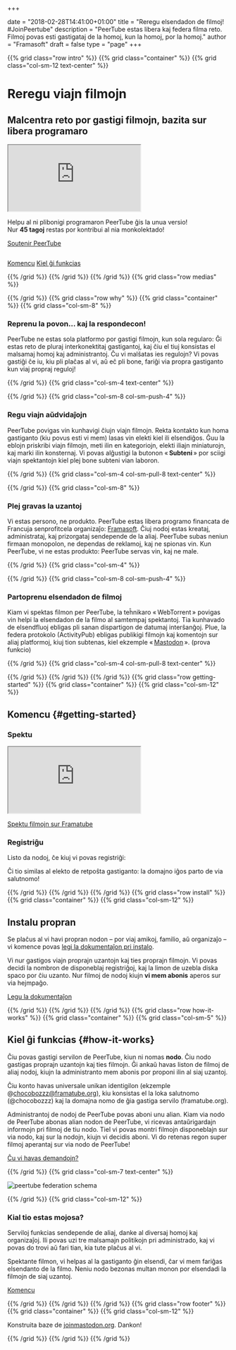 +++

date = "2018-02-28T14:41:00+01:00"
title = "Reregu elsendadon de filmoj! #JoinPeertube"
description = "PeerTube estas libera kaj federa filma reto. Filmoj povas esti gastigataj de la homoj, kun la homoj, por la homoj."
author = "Framasoft"
draft = false
type = "page"
+++

{{% grid class="row intro" %}}
{{% grid class="container" %}}
{{% grid class="col-sm-12 text-center" %}}

# Reregu viajn filmojn
## Malcentra reto por gastigi filmojn, bazita sur libera programaro

<div class="col-md-6 well col-md-push-6">
  <div class="embed-responsive embed-responsive-16by9">
    <iframe class="embed-responsive-item" allowfullscreen
      src="https://framatube.org/videos/embed/217eefeb-883d-45be-b7fc-a788ad8507d3"></iframe>
  </div>
  <p class="text-left">Helpu al ni plibonigi programaron PeerTube ĝis la unua versio!<br>
  Nur <b><span id="kkbbDays">45</span> tagoj</b> restas por kontribui al nia monkolektado!</p>
  <p><a class="button" href="https://www.kisskissbankbank.com/en/projects/peertube-a-free-and-federated-video-platform">Soutenir PeerTube</a></p>
</div>
<div class="col-md-6 col-md-pull-6">
  <img src="/notebook.jpg" class="img-responsive" alt="" />
  <p><a href="#getting-started">Komencu</a> <a href="#how-it-works">Kiel ĝi funkcias</a></p>
</div>

{{% /grid %}}
{{% /grid %}}
{{% /grid %}}
{{% grid class="row medias" %}}

<!---
{{% grid class="container" %}}
{{% grid class="col-sm-12 text-center" %}}

### Kiel vidita je

- [![Le Figaro](/le_figaro_nb.png)](#media1)
- [![L’Humanité](/l_humanite_nb.png)](#media2)
- [![Libération](/liberation_nb.png)](#media3)
- [![NextInpact](/next_inpact_nb.png)](#media4)

{{% /grid %}}
{{% /grid %}}
-->

{{% /grid %}}
{{% grid class="row why" %}}
{{% grid class="container" %}}
{{% grid class="col-sm-8" %}}

### Reprenu la povon… kaj la respondecon!

PeerTube ne estas sola platformo por gastigi filmojn, kun sola regularo:
Ĝi estas reto de pluraj interkonektitaj gastigantoj, kaj ĉiu el tiuj konsistas el
malsamaj homoj kaj administrantoj. Ĉu vi malŝatas ies regulojn?
Vi povas gastiĝi ĉe iu, kiu pli plaĉas al vi, aŭ eĉ pli bone,
fariĝi via propra gastiganto kun viaj propraj reguloj!

{{% /grid %}}
{{% grid class="col-sm-4 text-center" %}}

<i class="fa fa-globe fa-5x" aria-hidden="true"></i>

{{% /grid %}}
{{% grid class="col-sm-8 col-sm-push-4" %}}

### Regu viajn aŭdvidaĵojn

PeerTube povigas vin kunhavigi ĉiujn viajn filmojn. Rekta kontakto kun homa gastiganto (kiu povus esti vi mem) lasas vin elekti kiel ili elsendiĝos.
Ĝuu la eblojn priskribi viajn filmojn, meti ilin en kategoriojn, elekti iliajn miniaturojn, kaj marki ilin konsternaj.
Vi povas alĝustigi la butonon « **Subteni** » por sciigi viajn spektantojn kiel plej bone subteni vian laboron.

{{% /grid %}}
{{% grid class="col-sm-4 col-sm-pull-8 text-center" %}}

<i class="fa fa-comment fa-5x" aria-hidden="true"></i>

{{% /grid %}}
{{% grid class="col-sm-8" %}}

### Plej gravas la uzantoj

Vi estas persono, ne produkto.
PeerTube estas libera programo
financata de Francuja senprofitcela organizaĵo: [Framasoft](https://soutenir.framasoft.org/association).
Ĉiuj nodoj estas kreataj, administrataj, kaj prizorgataj sendepende de la aliaj.
PeerTube subas neniun firmaan monopolon, ne dependas de reklamoj, kaj ne spionas vin.
Kun PeerTube, vi ne estas produkto:
PeerTube servas vin, kaj ne male.

{{% /grid %}}
{{% grid class="col-sm-4" %}}

<i class="fa fa-group fa-5x" aria-hidden="true"></i>

{{% /grid %}}
{{% grid class="col-sm-8 col-sm-push-4" %}}

### Partoprenu elsendadon de filmoj

Kiam vi spektas filmon per PeerTube, la teĥnikaro « WebTorrent »
povigas vin helpi la elsendadon de la filmo al samtempaj spektantoj.
Tia kunhavado de elsendfluoj ebligas pli sanan dispartigon de datumaj interŝanĝoj.
Plue, la federa protokolo (ActivityPub) ebligas publikigi filmojn kaj komentojn sur aliaj platformoj, kiuj tion subtenas, kiel ekzemple « [Mastodon](https://joinmastodon.org) ». (prova funkcio)

{{% /grid %}}
{{% grid class="col-sm-4 col-sm-pull-8 text-center" %}}

<i class="fa fa-fire fa-5x" aria-hidden="true"></i>

{{% /grid %}}
{{% /grid %}}
{{% /grid %}}
{{% grid class="row getting-started" %}}
{{% grid class="container" %}}
{{% grid class="col-sm-12" %}}

## Komencu {#getting-started}

### Spektu

<div class="embed-responsive embed-responsive-16by9">
  <iframe class="embed-responsive-item" src="https://framatube.org/videos/embed/a8ea95b8-0396-49a6-8f30-e25e25fb2828" allowfullscreen></iframe>
</div>

[Spektu filmojn sur Framatube](https://framatube.org)

### Registriĝu

Listo da nodoj, ĉe kiuj vi povas registriĝi:

<div id="instances-list" class="list-group"></div>

<div id="instances-list-error" class="alert alert-danger" style="display: none">Bedaŭre ni malsukcesis ricevi la liston de disponeblaj nodoj. Bonvolu reprovi poste.</div>

<div class="alert alert-info">Ĉi tio similas al elekto de retpoŝta gastiganto: la domajno iĝos parto de via salutnomo!</div>

{{% /grid %}}
{{% /grid %}}
{{% /grid %}}
{{% grid class="row install" %}}
{{% grid class="container" %}}
{{% grid class="col-sm-12" %}}

## Instalu propran

Se plaĉus al vi havi propran nodon – por viaj amikoj, familio,
aŭ organizaĵo – vi komence povas [legi la dokumentaĵon pri
instalo](https://github.com/Chocobozzz/PeerTube/blob/develop/support/doc/production.md).

Vi nur gastigos viajn proprajn uzantojn kaj ties proprajn filmojn.
Vi povas decidi la nombron de disponeblaj registriĝoj, kaj la limon de uzebla diska spaco por ĉiu uzanto. Nur filmoj de nodoj kiujn **vi mem abonis** aperos sur via hejmpaĝo.

<a href="https://github.com/Chocobozzz/PeerTube/#production" target="_blank">Legu la dokumentaĵon</a>

{{% /grid %}}
{{% /grid %}}
{{% /grid %}}
{{% grid class="row how-it-works" %}}
{{% grid class="container" %}}
{{% grid class="col-sm-5" %}}

## Kiel ĝi funkcias {#how-it-works}

Ĉiu povas gastigi servilon de PeerTube, kiun ni nomas **nodo**.
Ĉiu nodo gastigas proprajn uzantojn kaj ties filmojn.
Ĝi ankaŭ havas liston de filmoj de aliaj nodoj, kiujn la administranto
mem abonis por proponi ilin al siaj uzantoj.

Ĉiu konto havas universale unikan identigilon (ekzemple @chocobozzz@framatube.org), kiu konsistas el la loka salutnomo (@chocobozzz) kaj la domajna nomo de ĝia gastiga servilo (framatube.org).

Administrantoj de nodoj de PeerTube povas aboni unu alian.
Kiam via nodo de PeerTube abonas alian nodon de PeerTube, vi ricevas
antaŭrigardajn informojn pri filmoj de tiu nodo. Tiel vi povas montri filmojn
disponeblajn sur via nodo, kaj sur la nodojn, kiujn vi decidis aboni.
Vi do retenas regon super filmoj aperantaj sur via nodo de PeerTube!

[Ĉu vi havas demandojn?](/eo/faq)

{{% /grid %}}
{{% grid class="col-sm-7 text-center" %}}

![peertube federation schema](/pt-p2p.png)

{{% /grid %}}
{{% grid class="col-sm-12" %}}

### Kial tio estas mojosa?

Serviloj funkcias sendepende de aliaj, danke al diversaj homoj kaj organizaĵoj.
Ili povas uzi tre malsamajn politikojn pri administrado, kaj vi povas do trovi
aŭ fari tian, kia tute plaĉus al vi.

Spektante filmon, vi helpas al la gastiganto ĝin elsendi, ĉar vi mem fariĝas
elsendanto de la filmo. Neniu nodo bezonas multan monon por elsendadi
la filmojn de siaj uzantoj.

[Komencu](#getting-started)

{{% /grid %}}
{{% /grid %}}
{{% /grid %}}
{{% grid class="row footer" %}}
{{% grid class="container" %}}
{{% grid class="col-sm-12" %}}

Konstruita baze de <a href="https://joinmastodon.org" target="_blank">joinmastodon.org</a>. Dankon!

{{% /grid %}}
{{% /grid %}}
{{% /grid %}}
<p>
